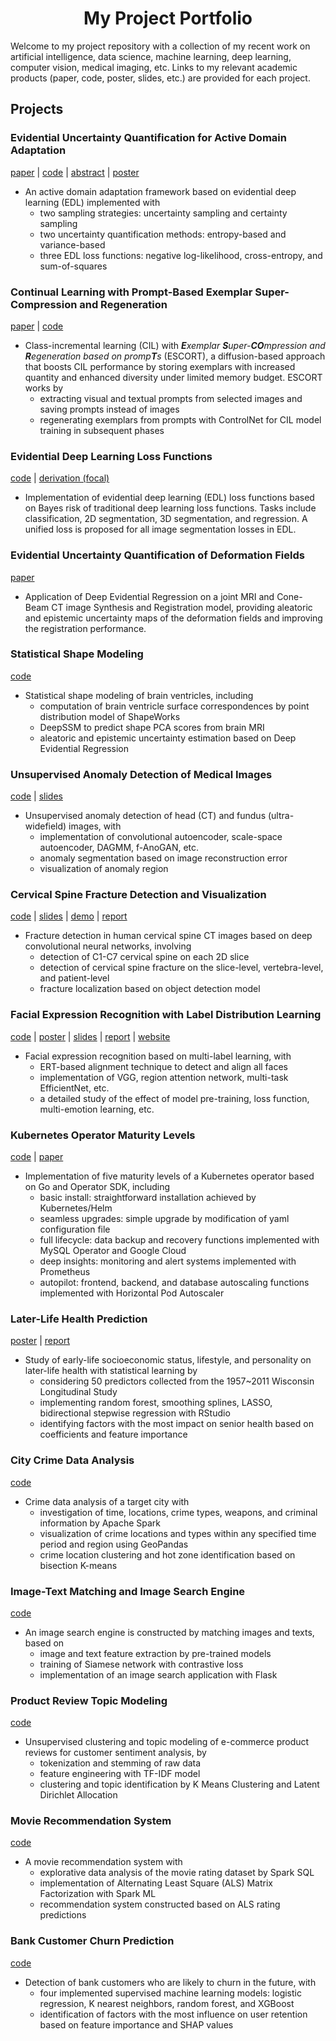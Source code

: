 <div align="center">

  # My Project Portfolio

</div>

Welcome to my project repository with a collection of my recent work on artificial intelligence, data science, machine learning, deep learning, computer vision, medical imaging, etc.
Links to my relevant academic products (paper, code, poster, slides, etc.) are provided for each project.

## Projects

### Evidential Uncertainty Quantification for Active Domain Adaptation
[paper](https://arxiv.org/abs/2311.11367)
| [code](https://github.com/KerryDRX/EvidentialADA)
| [abstract](https://github.com/KerryDRX/EvidentialADA/blob/main/docs/abstract.pdf)
| [poster](https://github.com/KerryDRX/EvidentialADA/blob/main/docs/poster.pdf)
- An active domain adaptation framework based on evidential deep learning (EDL) implemented with
    - two sampling strategies: uncertainty sampling and certainty sampling
    - two uncertainty quantification methods: entropy-based and variance-based
    - three EDL loss functions: negative log-likelihood, cross-entropy, and sum-of-squares

### Continual Learning with Prompt-Based Exemplar Super-Compression and Regeneration
[paper](https://arxiv.org/abs/2311.18266)
| [code](https://github.com/KerryDRX/ESCORT)
- Class-incremental learning (CIL) with _**E**xemplar **S**uper-**CO**mpression and **R**egeneration based on promp**T**s_ (ESCORT), a diffusion-based approach that boosts CIL performance by storing exemplars with increased quantity and enhanced diversity under limited memory budget. ESCORT works by
    - extracting visual and textual prompts from selected images and saving prompts instead of images
    - regenerating exemplars from prompts with ControlNet for CIL model training in subsequent phases

### Evidential Deep Learning Loss Functions

[code](EvidentialLossFunctions)
| [derivation (focal)](EvidentialLossFunctions/docs/evidential_focal.pdf)

- Implementation of evidential deep learning (EDL) loss functions based on Bayes risk of traditional deep learning loss functions. Tasks include classification, 2D segmentation, 3D segmentation, and regression. A unified loss is proposed for all image segmentation losses in EDL.

### Evidential Uncertainty Quantification of Deformation Fields

[paper](DeformationFieldUncertainty/paper.pdf)

- Application of Deep Evidential Regression on a joint MRI and Cone-Beam CT image Synthesis and Registration model, providing aleatoric and epistemic uncertainty maps of the deformation fields and improving the registration performance.

### Statistical Shape Modeling

[code](StatisticalShapeModeling)

- Statistical shape modeling of brain ventricles, including
    - computation of brain ventricle surface correspondences by point distribution model of ShapeWorks
    - DeepSSM to predict shape PCA scores from brain MRI
    - aleatoric and epistemic uncertainty estimation based on Deep Evidential Regression

### Unsupervised Anomaly Detection of Medical Images

[code](AnomalyDetection)
| [slides](AnomalyDetection/docs/slides.pdf)

- Unsupervised anomaly detection of head (CT) and fundus (ultra-widefield) images, with
    - implementation of convolutional autoencoder, scale-space autoencoder, DAGMM, f-AnoGAN, etc.
    - anomaly segmentation based on image reconstruction error
    - visualization of anomaly region

### Cervical Spine Fracture Detection and Visualization

[code](CervicalSpineFractureDetection)
| [slides](CervicalSpineFractureDetection/docs/slides.pdf)
| [demo](CervicalSpineFractureDetection)
| [report](CervicalSpineFractureDetection/docs/report.pdf)
- Fracture detection in human cervical spine CT images based on deep convolutional neural networks, involving
    - detection of C1-C7 cervical spine on each 2D slice
    - detection of cervical spine fracture on the slice-level, vertebra-level, and patient-level
    - fracture localization based on object detection model

### Facial Expression Recognition with Label Distribution Learning

[code](FacialExpressionRecognition)
| [poster](FacialExpressionRecognition/docs/poster.png)
| [slides](FacialExpressionRecognition/docs/slides.pdf)
| [report](FacialExpressionRecognition/docs/report.pdf)
| [website](https://wp.cs.hku.hk/2021/fyp21022/)

- Facial expression recognition based on multi-label learning, with
    - ERT-based alignment technique to detect and align all faces
    - implementation of VGG, region attention network, multi-task EfficientNet, etc.
    - a detailed study of the effect of model pre-training, loss function, multi-emotion learning, etc.

### Kubernetes Operator Maturity Levels

[code](https://github.com/KerryDRX/visitors-operator)
| [paper](https://ieeexplore.ieee.org/abstract/document/9658981)

- Implementation of five maturity levels of a Kubernetes operator based on Go and Operator SDK, including
    - basic install: straightforward installation achieved by Kubernetes/Helm
    - seamless upgrades: simple upgrade by modification of yaml configuration file
    - full lifecycle: data backup and recovery functions implemented with MySQL Operator and Google Cloud
    - deep insights: monitoring and alert systems implemented with Prometheus
    - autopilot: frontend, backend, and database autoscaling functions implemented with Horizontal Pod Autoscaler

### Later-Life Health Prediction

[poster](HealthAnalysis/poster.pdf)
| [report](HealthAnalysis/report.pdf)

- Study of early-life socioeconomic status, lifestyle, and personality on later-life health with statistical learning by
    - considering 50 predictors collected from the 1957~2011 Wisconsin Longitudinal Study
    - implementing random forest, smoothing splines, LASSO, bidirectional stepwise regression with RStudio
    - identifying factors with the most impact on senior health based on coefficients and feature importance

### City Crime Data Analysis

[code](https://databricks-prod-cloudfront.cloud.databricks.com/public/4027ec902e239c93eaaa8714f173bcfc/2139130357244218/1874002467160109/8678045098065098/latest.html)

- Crime data analysis of a target city with
    - investigation of time, locations, crime types, weapons, and criminal information by Apache Spark
    - visualization of crime locations and types within any specified time period and region using GeoPandas
    - crime location clustering and hot zone identification based on bisection K-means

### Image-Text Matching and Image Search Engine

[code](ImageTextMatching)

- An image search engine is constructed by matching images and texts, based on
    - image and text feature extraction by pre-trained models
    - training of Siamese network with contrastive loss
    - implementation of an image search application with Flask

### Product Review Topic Modeling

[code](TopicModeling)

- Unsupervised clustering and topic modeling of e-commerce product reviews for customer sentiment analysis, by
    - tokenization and stemming of raw data
    - feature engineering with TF-IDF model
    - clustering and topic identification by K Means Clustering and Latent Dirichlet Allocation

### Movie Recommendation System

[code](RecommendationSystem)

- A movie recommendation system with
    - explorative data analysis of the movie rating dataset by Spark SQL
    - implementation of Alternating Least Square (ALS) Matrix Factorization with Spark ML
    - recommendation system constructed based on ALS rating predictions

### Bank Customer Churn Prediction

[code](ChurnPrediction)

- Detection of bank customers who are likely to churn in the future, with
    - four implemented supervised machine learning models: logistic regression, K nearest neighbors, random forest, and XGBoost
    - identification of factors with the most influence on user retention based on feature importance and SHAP values
